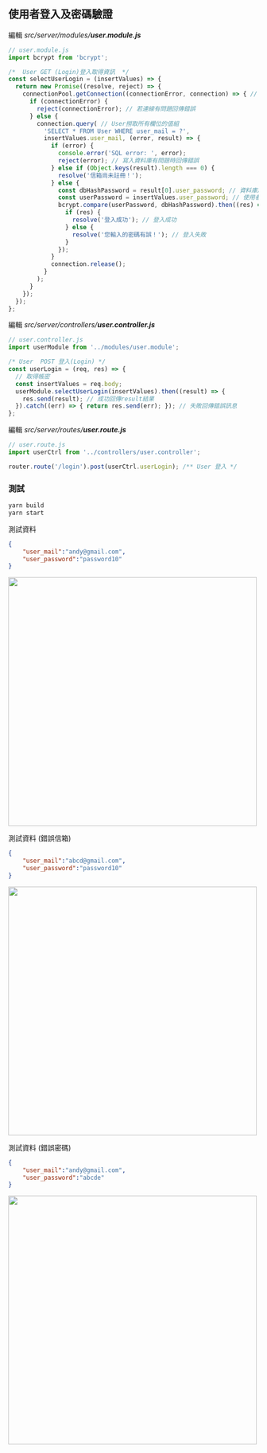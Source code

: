 ## **使用者登入及密碼驗證**

編輯 _src/server/modules/**user.module.js**_
```javascript
// user.module.js
import bcrypt from 'bcrypt';

/*  User GET (Login)登入取得資訊  */
const selectUserLogin = (insertValues) => {
  return new Promise((resolve, reject) => {
    connectionPool.getConnection((connectionError, connection) => { // 資料庫連線
      if (connectionError) {
        reject(connectionError); // 若連線有問題回傳錯誤
      } else {
        connection.query( // User撈取所有欄位的值組
          'SELECT * FROM User WHERE user_mail = ?',
          insertValues.user_mail, (error, result) => {
            if (error) {
              console.error('SQL error: ', error);
              reject(error); // 寫入資料庫有問題時回傳錯誤
            } else if (Object.keys(result).length === 0) {
              resolve('信箱尚未註冊！');
            } else {
              const dbHashPassword = result[0].user_password; // 資料庫加密後的密碼
              const userPassword = insertValues.user_password; // 使用者登入輸入的密碼
              bcrypt.compare(userPassword, dbHashPassword).then((res) => { // 使用bcrypt做解密驗證
                if (res) {
                  resolve('登入成功'); // 登入成功
                } else {
                  resolve('您輸入的密碼有誤！'); // 登入失敗
                }
              });
            }
            connection.release();
          }
        );
      }
    });
  });
};
```

編輯 _src/server/controllers/**user.controller.js**_
```javascript
// user.controller.js
import userModule from '../modules/user.module';

/* User  POST 登入(Login) */
const userLogin = (req, res) => {
  // 取得帳密
  const insertValues = req.body;
  userModule.selectUserLogin(insertValues).then((result) => {
    res.send(result); // 成功回傳result結果
  }).catch((err) => { return res.send(err); }); // 失敗回傳錯誤訊息
};
```

編輯 _src/server/routes/**user.route.js**_
```javascript
// user.route.js
import userCtrl from '../controllers/user.controller';

router.route('/login').post(userCtrl.userLogin); /** User 登入 */
```

### **測試**

```bash
yarn build
yarn start
```

測試資料
```json
{
	"user_mail":"andy@gmail.com",
	"user_password":"password10"
}
```

<img src="https://ithelp.ithome.com.tw/upload/images/20180109/20107247VxVLfySoBO.png" width="500">

測試資料 (錯誤信箱)
```json
{
	"user_mail":"abcd@gmail.com",
	"user_password":"password10"
}
```

<img src="https://ithelp.ithome.com.tw/upload/images/20180109/20107247VYDO2NiQzX.png" width="500">

測試資料 (錯誤密碼)
```json
{
	"user_mail":"andy@gmail.com",
	"user_password":"abcde"
}
```

<img src="https://ithelp.ithome.com.tw/upload/images/20180109/20107247GRxIUDrFHA.png" width="500">